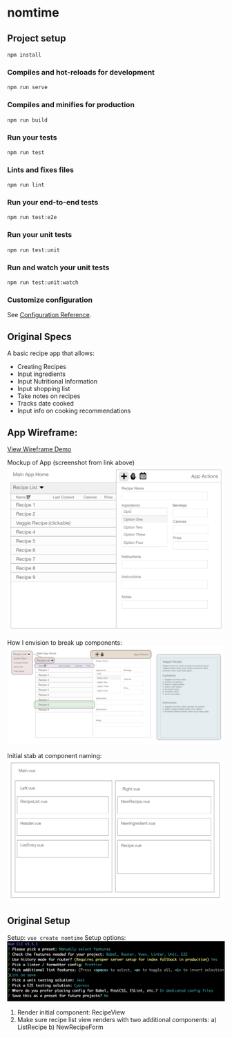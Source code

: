 # nomtime

## Project setup

```
npm install
```

### Compiles and hot-reloads for development

```
npm run serve
```

### Compiles and minifies for production

```
npm run build
```

### Run your tests

```
npm run test
```

### Lints and fixes files

```
npm run lint
```

### Run your end-to-end tests

```
npm run test:e2e
```

### Run your unit tests

```
npm run test:unit
```

### Run and watch your unit tests

```
npm run test:unit:watch
```

### Customize configuration

See [Configuration Reference](https://cli.vuejs.org/config/).

## Original Specs

A basic recipe app that allows:

- Creating Recipes
- Input ingredients
- Input Nutritional Information
- Input shopping list
- Take notes on recipes
- Tracks date cooked
- Input info on cooking recommendations

## App Wireframe:

[View Wireframe Demo](https://xd.adobe.com/view/3b3622ef-cf7d-4ea1-7815-671a1be501e1-4d07/)

Mockup of App (screenshot from link above)
![Original Mockup](./readme-content/app-native-state.png "Original Mockup")

How I envision to break up components:
![Component Breakdown](./readme-content/component-breakdown.png "Component Breakdown")

Initial stab at component naming:
![Component Naming](./readme-content/component-naming.png "Component Naming")

## Original Setup

Setup: `vue create nomtime`
Setup options:
![Image showing setup choices (Router, Vuex, Linting with Prettier, Unit tests with Jest, E2E tests with Cypress)](./readme-content/vue-setup.png "Setup Options")

1. Render initial component: RecipeView
2. Make sure recipe list view renders with two additional components:
   a) ListRecipe
   b) NewRecipeForm
